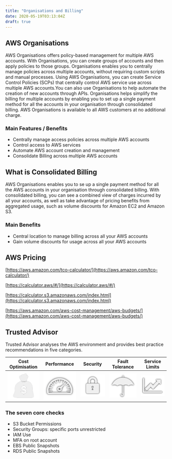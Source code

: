 ```yaml
---
title: "Organisations and Billing"
date: 2020-05-19T03:13:04Z
draft: true
---
```


## AWS Organisations

AWS Organisations offers policy-based management for multiple AWS accounts. With Organisations, you can create groups of accounts and then apply policies to those groups. Organisations enables you to centrally manage policies across multiple accounts, without requiring custom scripts and manual processes. Using AWS Organisations, you can create Service Control Policies (SCPs) that centrally control AWS service use across multiple AWS accounts.You can also use Organisations to help automate the creation of new accounts through APIs. Organisations helps simplify the billing for multiple accounts by enabling you to set up a single payment method for all the accounts in your organisation through consolidated billing. AWS Organisations is available to all AWS customers at no additional charge.

### Main Features / Benefits

- Centrally manage access policies across multiple AWS accounts
- Control access to AWS services
- Automate AWS account creation and management
- Consolidate Billing across multiple AWS accounts

## What is Consolidated Billing

AWS Organisations enables you to se up a single payment method for all the AWS accounts in your organisation through consolidated billing. With consolidated billing, you can see a combined view of charges incurred by all your accounts, as well as take advantage of pricing benefits from aggregated usage, such as volume discounts for Amazon EC2 and Amazon S3.

### Main Benefits

- Central location to manage billing across all your AWS accounts
- Gain volume discounts for usage across all your AWS accounts

## AWS Pricing

[https://aws.amazon.com/tco-calculator/](https://aws.amazon.com/tco-calculator/)

[https://calculator.aws/#/](https://calculator.aws/#/)

[https://calculator.s3.amazonaws.com/index.html](https://calculator.s3.amazonaws.com/index.html)

[https://aws.amazon.com/aws-cost-management/aws-budgets/](https://aws.amazon.com/aws-cost-management/aws-budgets/)

## Trusted Advisor

Trusted Advisor analyses the AWS environment and provides best practice recommendations in five categories.

| Cost Optimisation                             | Performance                             | Security                             | Fault Tolerance                             | Service Limits                             |
| --------------------------------------------- | --------------------------------------- | ------------------------------------ | ------------------------------------------- | ------------------------------------------ |
| ![Cost Optimisation](2020-05-19-14-23-51.png) | ![Performance](2020-05-19-14-24-08.png) | ![Security](2020-05-19-14-24-23.png) | ![Fault Tolerance](2020-05-19-14-24-37.png) | ![Service Limits](2020-05-19-14-24-50.png) |

### The seven core checks

- S3 Bucket Permissions
- Security Groups: specific ports unrestricted
- IAM Use
- MFA on root account
- EBS Public Snapshots
- RDS Public Snapshots
